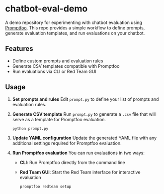 # chatbot-eval-demo

A demo repository for experimenting with chatbot evaluation using [Promptfoo](https://github.com/promptfoo/promptfoo). This repo provides a simple workflow to define prompts, generate evaluation templates, and run evaluations on your chatbot.

## Features

* Define custom prompts and evaluation rules
* Generate CSV templates compatible with Promptfoo
* Run evaluations via CLI or Red Team GUI

## Usage

1. **Set prompts and rules**
   Edit `prompt.py` to define your list of prompts and evaluation rules.

2. **Generate CSV template**
   Run `prompt.py` to generate a `.csv` file that will serve as a template for Promptfoo evaluation.

   ```bash
   python prompt.py
   ```

3. **Update YAML configuration**
   Update the generated YAML file with any additional settings required for Promptfoo evaluation.

4. **Run Promptfoo evaluation**
   You can run evaluations in two ways:

   * **CLI**: Run Promptfoo directly from the command line
   * **Red Team GUI**: Start the Red Team interface for interactive evaluation

     ```bash
     promptfoo redteam setup
     ```